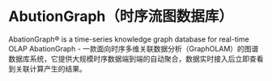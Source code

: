# AbutionGraph（时序流图数据库）
  AbationGraph® is a time-series knowledge graph database for real-time OLAP
  AbationGraph - 一款面向时序多维关联数据分析（GraphOLAM）的图谱数据库系统，它提供大规模时序数据端到端的自动聚合，数据实时接入后立即查看到关联计算产生的结果。

